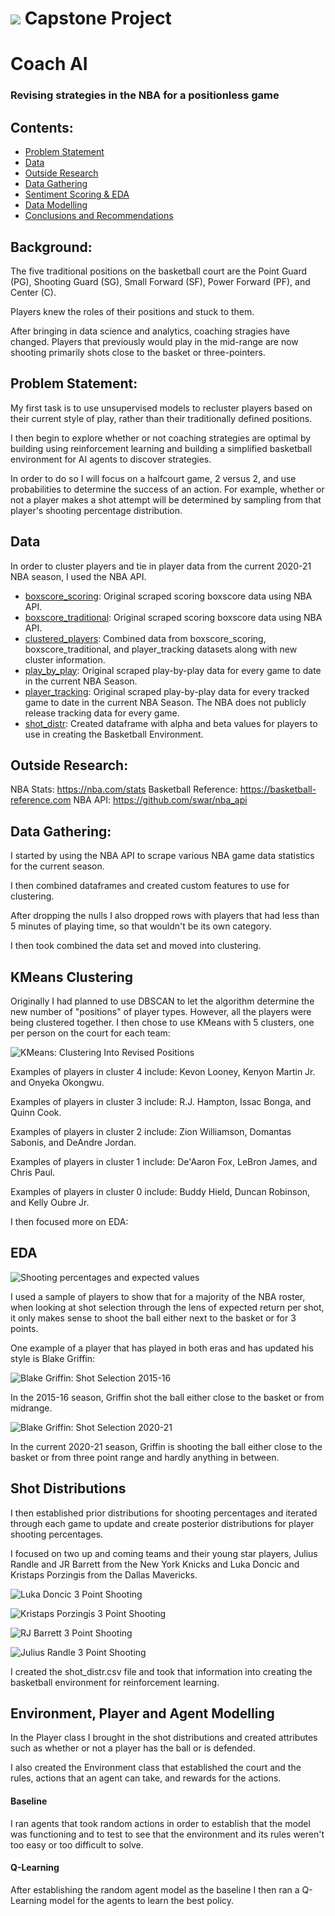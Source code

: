 # ![](https://ga-dash.s3.amazonaws.com/production/assets/logo-9f88ae6c9c3871690e33280fcf557f33.png) Capstone Project

# Coach AI
### Revising strategies in the NBA for a positionless game


 ## Contents:
 
- [Problem Statement](#Problem-Statement)  
- [Data](#Data)
- [Outside Research](#Research)
- [Data Gathering](#Data-Gathering)
- [Sentiment Scoring & EDA](#Data-Analysis-&-EDA)
- [Data Modelling](#Data-Modelling)
- [Conclusions and Recommendations](#Conclusions-and-Recommendations)


## Background:
The five traditional positions on the basketball court are the Point Guard (PG), Shooting Guard (SG), Small Forward (SF), Power Forward (PF), and Center (C).

Players knew the roles of their positions and stuck to them.

After bringing in data science and analytics, coaching stragies have changed. Players that previously would play in the mid-range are now shooting primarily shots close to the basket or three-pointers.



## Problem Statement:

My first task is to use unsupervised models to recluster players based on their current style of play, rather than their traditionally defined positions.

I then begin to explore whether or not coaching strategies are optimal by building using reinforcement learning and building a simplified basketball environment for AI agents to discover strategies.

In order to do so I will focus on a halfcourt game, 2 versus 2, and use probabilities to determine the success of an action. For example, whether or not a player makes a shot attempt will be determined by sampling from that player's shooting percentage distribution.

## Data

In order to cluster players and tie in player data from the current 2020-21 NBA season, I used the NBA API.

* [boxscore_scoring](./data/boxscore_scoring.csv): Original scraped scoring boxscore data using NBA API.
* [boxscore_traditional](./data/boxscore_traditional.csv): Original scraped scoring boxscore data using NBA API.
* [clustered_players](./data/clustered_players.csv): Combined data from boxscore_scoring, boxscore_traditional, and player_tracking datasets along with new cluster information.
* [play_by_play](./data/play_by_play.csv): Original scraped play-by-play data for every game to date in the current NBA Season.
* [player_tracking](./data/player_tracking.csv): Original scraped play-by-play data for every tracked game to date in the current NBA Season. The NBA does not publicly release tracking data for every game.
* [shot_distr](./data/shot_distr.csv): Created dataframe with alpha and beta values for players to use in creating the Basketball Environment.

## Outside Research:

NBA Stats: https://nba.com/stats
Basketball Reference: https://basketball-reference.com
NBA API: https://github.com/swar/nba_api


## Data Gathering:

I started by using the NBA API to scrape various NBA game data statistics for the current season.

I then combined dataframes and created custom features to use for clustering.

After dropping the nulls I also dropped rows with players that had less than 5 minutes of playing time, so that wouldn't be its own category.

I then took combined the data set and moved into clustering.

## KMeans Clustering

Originally I had planned to use DBSCAN to let the algorithm determine the new number of "positions" of player types. However, all the players were being clustered together. I then chose to use KMeans with 5 clusters, one per person on the court for each team:

![KMeans: Clustering Into Revised Positions](./images/KMeans-clusters.png)

Examples of players in cluster 4 include: Kevon Looney, Kenyon Martin Jr. and Onyeka Okongwu.

Examples of players in cluster 3 include: R.J. Hampton, Issac Bonga, and Quinn Cook.

Examples of players in cluster 2 include: Zion Williamson, Domantas Sabonis, and DeAndre Jordan.

Examples of players in cluster 1 include: De'Aaron Fox, LeBron James, and Chris Paul.

Examples of players in cluster 0 include: Buddy Hield, Duncan Robinson, and Kelly Oubre Jr.

I then focused more on EDA:

## EDA

![Shooting percentages and expected values](./images/Shooting_percentages_expected_value.png)

I used a sample of players to show that for a majority of the NBA roster, when looking at shot selection through the lens of expected return per shot, it only makes sense to shoot the ball either next to the basket or for 3 points.

One example of a player that has played in both eras and has updated his style is Blake Griffin:

![Blake Griffin: Shot Selection 2015-16](./images/bgriffin_1516.png)

In the 2015-16 season, Griffin shot the ball either close to the basket or from midrange.

![Blake Griffin: Shot Selection 2020-21](./images/bgriffin_2021.png)

In the current 2020-21 season, Griffin is shooting the ball either close to the basket or from three point range and hardly anything in between.

## Shot Distributions

I then established prior distributions for shooting percentages and iterated through each game to update and create posterior distributions for player shooting percentages.

I focused on two up and coming teams and their young star players, Julius Randle and JR Barrett from the New York Knicks and Luka Doncic and Kristaps Porzingis from the Dallas Mavericks.

![Luka Doncic 3 Point Shooting](./images/ld_3p_dist.png)

![Kristaps Porzingis 3 Point Shooting](./images/kp_3p_dist.png)

![RJ Barrett 3 Point Shooting](./images/rjb_3p_dist.png)

![Julius Randle 3 Point Shooting](./images/jr_3p_dist.png)

I created the shot_distr.csv file and took that information into creating the basketball environment for reinforcement learning.

## Environment, Player and Agent Modelling

In the Player class I brought in the shot distributions and created attributes such as whether or not a player has the ball or is defended.

I also created the Environment class that established the court and the rules, actions that an agent can take, and rewards for the actions.

#### Baseline

I ran agents that took random actions in order to establish that the model was functioning and to test to see that the environment and its rules weren't too easy or too difficult to solve.

#### Q-Learning

After establishing the random agent model as the baseline I then ran a Q-Learning model for the agents to learn the best policy. 